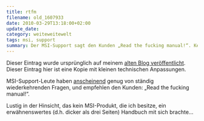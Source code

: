 ```yaml
---
title: rtfm
filename: old_1607933
date: 2010-03-29T13:18:00+02:00
update_date:
category: weiteweitewelt
tags: msi, support
summary: Der MSI-Support sagt den Kunden „Read the fucking manual!“. Keins der MSI-Produkte, die ich besitze, hat mehr als drei Seiten Handbuch.
---
```

Dieser Eintrag wurde ursprünglich auf meinem [alten Blog veröffentlicht](https://stu.blogger.de/stories/1607933/). Dieser Eintrag hier ist eine Kopie mit kleinen technischen Anpassungen.

MSI-Support-Leute haben [anscheinend](http://www.theregister.co.uk/2010/03/28/msi_support_forum_email/) genug von ständig wiederkehrenden Fragen, und empfehlen den Kunden: „Read the fucking manual!“.

Lustig in der Hinsicht, das kein MSI-Produkt, die ich besitze, ein erwähnenswertes (d.h. dicker als drei Seiten) Handbuch mit sich brachte…
